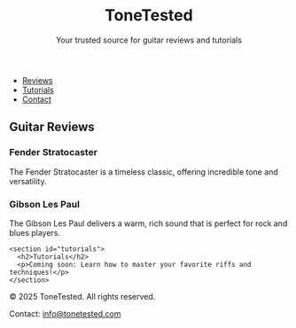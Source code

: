 
<!DOCTYPE html>
<html lang="en">
<head>
  <meta charset="UTF-8">
  <meta name="viewport" content="width=device-width, initial-scale=1.0">
  <title>ToneTested - Guitar Reviews</title>
  <link rel="stylesheet" href="styles.css">
</head>
<body>
  <header>
    <h1>ToneTested</h1>
    <p>Your trusted source for guitar reviews and tutorials</p>
  </header>

  <nav>
    <ul>
      <li><a href="#reviews">Reviews</a></li>
      <li><a href="#tutorials">Tutorials</a></li>
      <li><a href="#contact">Contact</a></li>
    </ul>
  </nav>

  <main>
    <section id="reviews">
      <h2>Guitar Reviews</h2>
      <article>
        <h3>Fender Stratocaster</h3>
        <p>The Fender Stratocaster is a timeless classic, offering incredible tone and versatility.</p>
      </article>
      <article>
        <h3>Gibson Les Paul</h3>
        <p>The Gibson Les Paul delivers a warm, rich sound that is perfect for rock and blues players.</p>
      </article>
    </section>

    <section id="tutorials">
      <h2>Tutorials</h2>
      <p>Coming soon: Learn how to master your favorite riffs and techniques!</p>
    </section>
  </main>

  <footer id="contact">
    <p>&copy; 2025 ToneTested. All rights reserved.</p>
    <p>Contact: <a href="mailto:info@tonetested.com">info@tonetested.com</a></p>
  </footer>
</body>
</html>





